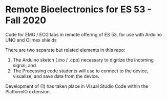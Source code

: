 # Remote Bioelectronics for ES 53 - Fall 2020

Code for EMG / ECG labs in remote offering of ES 53, for use with Arduino UNO and Olimex shields

There are two separate but related elements in this repo:

1. The Arduino sketch (.ino / .cpp) necessary to digitize the incoming signal, and
2. The Processing code students will use to connect to the device, visualize, and save data from the device. 

Development of (1) has taken place in Visual Studio Code within the PlatformIO extension.
